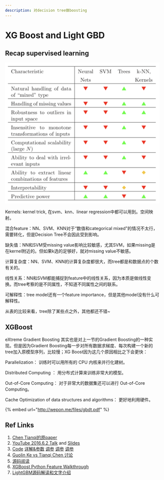 ```yaml
---
description: 对decision tree做boosting
---
```


# XG Boost and Light GBD

## Recap supervised learning

![](../.gitbook/assets/image%20%2813%29.png)

Kernels: kernel trick, 在svm、knn、linear regression中都可以用到。空间映射。

混合feature：NN、SVM、KNN对于“数值和categorical mixed”的情况不太行，需要转化，但是Decision Tree不会因此受到影响。

缺失值：NN和SVM受missing value影响比较敏感，尤其SVM，如果missing是在kernel附近的。但如果k选的足够好，就对missing value不敏感。

计算复杂度：NN、SVM、KNN的计算复杂度都很大，而tree都是和数据点的个数有关的。

线性关系：NN和SVM都能捕捉到feature中的线性关系，因为本质是做线性变换。而tree考察的是不同属性，不知道不同属性之间的联系。

可解释性：tree model还有一个feature importance，但是其他model没有什么可解释性。

从表的比较来看，tree除了某些点之外，其他都还不错~ 





## XGBoost

eXtreme Gradient Boosting 其实也是对上一节的Gradient Boosting的一种实现。但是因为Gradient Boosting每一步对所有数据求梯度、每次构建一个新的tree加入原模型序列，比较慢；XG Boost因为这几个原因相比之下会更快：

Parallelization： 训练时可以用所有的 CPU 内核来并行化建树。 

Distributed Computing ： 用分布式计算来训练非常大的模型。 

Out-of-Core Computing： 对于非常大的数据集还可以进行 Out-of-Core Computing。 

Cache Optimization of data structures and algorithms： 更好地利用硬件。



{% embed url="http://wepon.me/files/gbdt.pdf" %}







## Ref Links

1. [Chen Tianqi的原paper](http://delivery.acm.org/10.1145/2940000/2939785/p785-chen.pdf?ip=24.38.219.89&id=2939785&acc=CHORUS&key=4D4702B0C3E38B35%2E4D4702B0C3E38B35%2E4D4702B0C3E38B35%2E6D218144511F3437&__acm__=1567967546_74d92e2d4377b729191fb4188a5b00fe)
2. [YouTube 2016.6.2 Talk](https://www.youtube.com/watch?v=Vly8xGnNiWs&feature=youtu.be) and [Slides](https://speakerdeck.com/datasciencela/tianqi-chen-xgboost-overview-and-latest-news-la-meetup-talk?slide=54)
3. [Code](https://blog.csdn.net/aliceyangxi1987/article/details/72969146)   [详解&参数](https://www.cnblogs.com/webRobot/p/8099314.html)  [调参](https://www.jianshu.com/p/6a706c50afdf)  [调参](https://www.analyticsvidhya.com/blog/2016/03/complete-guide-parameter-tuning-xgboost-with-codes-python/)   [调参](https://www.analyticsvidhya.com/blog/2016/02/complete-guide-parameter-tuning-gradient-boosting-gbm-python/)
4. [Guolin Ke vs Tianqi Chen 讨论](https://www.zhihu.com/question/51644470/answer/130946285)
5. [源码阅读](http://mlnote.com/2016/10/29/xgboost-code-review-with-paper/)
6. [XGBoost Python Feature Walkthrough](https://github.com/dmlc/xgboost/tree/master/demo/guide-python)
7. [LightGBM源码解读和文字介绍](https://www.hrwhisper.me/machine-learning-lightgbm/)




